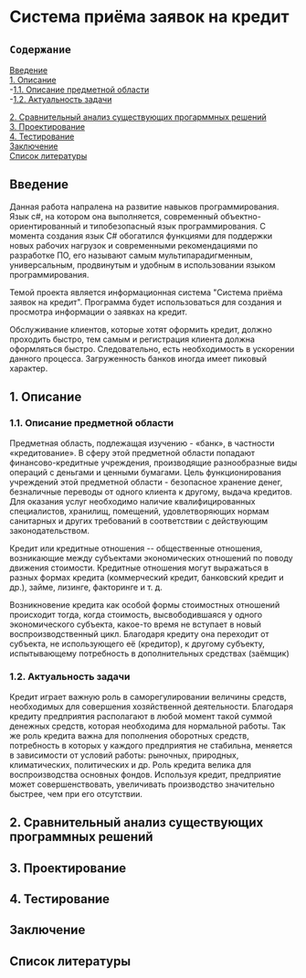 # Система приёма заявок на кредит
## `Содержание`
[Введение](#introduction)  
[1. Описание](#description)  
 -[1.1. Описание предметной области](#domainDescription)  
 -[1.2. Актуальность задачи](#relevanceTask)  
<!--- -[1.3. Граничные условия](#conditions)  -->
[2. Сравнительный анализ существующих прогарммных решений](#existingSoftware)    
[3. Проектирование](#design)  
[4. Тестирование](#testing)    
[Заключение](#conclusion)  
[Список литературы](#bibliography)  

<a name="introduction"/>

## Введение

Данная работа напралена на развитие навыков программирования. Язык c#, на котором она выполняется, современный объектно-ориентированный и типобезопасный язык программирования. С момента создания язык C# обогатился функциями для поддержки новых рабочих нагрузок и современными рекомендациями по разработке ПО, его называют самым мультипарадигменным, универсальным, продвинутым и удобным в использовании языком программирования.

Темой проекта является информационная система "Система приёма заявок на кредит". Программа будет использоваться для создания и просмотра информации о заявках на кредит.

Обслуживание клиентов, которые хотят оформить кредит, должно проходить быстро, тем самым и регистрация клиента должна оформляться быстро. Следовательно, есть необходимость в ускорении данного процесса. Загруженность банков иногда имеет пиковый характер.

<a name="description"/>

## 1. Описание

<a name="domainDescription"/>

### 1.1. Описание предметной области

Предметная область, подлежащая изучению - «банк», в частности «кредитование». В сферу этой предметной области попадают финансово-кредитные учреждения, производящие разнообразные виды операций с деньгами и ценными бумагами. Цель функционирования учреждений этой предметной области - безопасное хранение денег, безналичные переводы от одного клиента к другому, выдача кредитов. Для оказания услуг необходимо наличие квалифицированных специалистов, хранилищ, помещений, удовлетворяющих нормам санитарных и других требований в соответствии с действующим законодательством.

Кредит или кредитные отношения -- общественные отношения, возникающие между субъектами экономических отношений по поводу движения стоимости. Кредитные отношения могут выражаться в разных формах кредита (коммерческий кредит, банковский кредит и др.), займе, лизинге, факторинге и т. д.

Возникновение кредита как особой формы стоимостных отношений происходит тогда, когда стоимость, высвободившаяся у одного экономического субъекта, какое-то время не вступает в новый воспроизводственный цикл. Благодаря кредиту она переходит от субъекта, не использующего её (кредитор), к другому субъекту, испытывающему потребность в дополнительных средствах (заёмщик)

<a name="relevanceTask"/>

### 1.2. Актуальность задачи

Кредит играет важную роль в саморегулировании величины средств, необходимых для совершения хозяйственной деятельности. Благодаря кредиту предприятия располагают в любой момент такой суммой денежных средств, которая необходима для нормальной работы. Так же роль кредита важна для пополнения оборотных средств, потребность в которых у каждого предприятия не стабильна, меняется в зависимости от условий работы: рыночных, природных, климатических, политических и др. Роль кредита велика для воспроизводства основных фондов. Используя кредит, предприятие может совершенствовать, увеличивать производство значительно быстрее, чем при его отсутствии.

<!---<a name="conditions"/>

### 1.3. Граничные условия -->

<a name="existingSoftware"/>

## 2. Сравнительный анализ существующих программных решений

<a name="design"/>

## 3. Проектирование

<a name="testing"/>

## 4. Тестирование

<a name="conclusion"/>

## Заключение

<a name="bibliography"/>

## Список литературы
